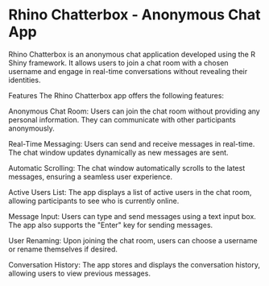 # Rhino Chatterbox - Anonymous Chat App

Rhino Chatterbox is an anonymous chat application developed using the R Shiny framework. It allows users to join a chat room with a chosen username and engage in real-time conversations without revealing their identities.

Features
The Rhino Chatterbox app offers the following features:

Anonymous Chat Room: Users can join the chat room without providing any personal information. They can communicate with other participants anonymously.

Real-Time Messaging: Users can send and receive messages in real-time. The chat window updates dynamically as new messages are sent.

Automatic Scrolling: The chat window automatically scrolls to the latest messages, ensuring a seamless user experience.

Active Users List: The app displays a list of active users in the chat room, allowing participants to see who is currently online.

Message Input: Users can type and send messages using a text input box. The app also supports the "Enter" key for sending messages.

User Renaming: Upon joining the chat room, users can choose a username or rename themselves if desired.

Conversation History: The app stores and displays the conversation history, allowing users to view previous messages.